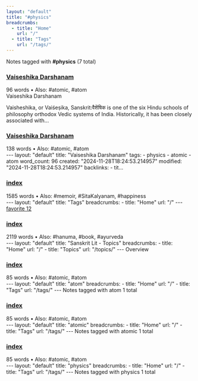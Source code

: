 ```yaml
---
layout: "default"
title: "#physics"
breadcrumbs:
  - title: "Home"
    url: "/"
  - title: "Tags"
    url: "/tags/"
---
```

Notes tagged with **#physics** (7 total)

<div class="note-grid">

<div class="note-card">
    <h3><a href="sanskrit-lit/vaiseshika-darshanam/">Vaiseshika Darshanam</a></h3>
    <div class="note-meta">
        96 words
        • Also: #atomic, #atom
    </div>
    <div class="note-excerpt">Vaiseshika Darshanam

Vaisheshika, or Vaiśeṣika, Sanskrit:वैशॆषिक is one of the six Hindu schools of philosophy orthodox Vedic systems of India. Historically, it has been closely associated with...</div>
</div>

<div class="note-card">
    <h3><a href="docs/sanskrit-lit/vaiseshika-darshanam/index/">Vaiseshika Darshanam</a></h3>
    <div class="note-meta">
        138 words
        • Also: #atomic, #atom
    </div>
    <div class="note-excerpt">---
layout: "default"
title: "Vaiseshika Darshanam"
tags:
  - physics
  - atomic
  - atom
word_count: 96
created: "2024-11-28T18:24:53.214957"
modified: "2024-11-28T18:24:53.214957"
backlinks:
  - tit...</div>
</div>

<div class="note-card">
    <h3><a href="docs/tags/index/">index</a></h3>
    <div class="note-meta">
        1585 words
        • Also: #memoir, #SitaKalyanam, #happiness
    </div>
    <div class="note-excerpt">---
layout: "default"
title: "Tags"
breadcrumbs:
  - title: "Home"
    url: "/"
---
<div class="tag-cloud">
<a href="favorite/" class="tag" style="--tag-weight: 1.0">favorite 12</a>
<a href="progra...</div>
</div>

<div class="note-card">
    <h3><a href="docs/topics/sanskrit-lit/index/">index</a></h3>
    <div class="note-meta">
        2119 words
        • Also: #hanuma, #book, #ayurveda
    </div>
    <div class="note-excerpt">---
layout: "default"
title: "Sanskrit Lit - Topics"
breadcrumbs:
  - title: "Home"
    url: "/"
  - title: "Topics"
    url: "/topics/"
---
 Overview

<div class="note-grid">

<div class="note-card...</div>
</div>

<div class="note-card">
    <h3><a href="docs/tags/atom/index/">index</a></h3>
    <div class="note-meta">
        85 words
        • Also: #atomic, #atom
    </div>
    <div class="note-excerpt">---
layout: "default"
title: "atom"
breadcrumbs:
  - title: "Home"
    url: "/"
  - title: "Tags"
    url: "/tags/"
---
Notes tagged with atom 1 total

<div class="note-grid">

<div class="not...</div>
</div>

<div class="note-card">
    <h3><a href="docs/tags/atomic/index/">index</a></h3>
    <div class="note-meta">
        85 words
        • Also: #atomic, #atom
    </div>
    <div class="note-excerpt">---
layout: "default"
title: "atomic"
breadcrumbs:
  - title: "Home"
    url: "/"
  - title: "Tags"
    url: "/tags/"
---
Notes tagged with atomic 1 total

<div class="note-grid">

<div class=...</div>
</div>

<div class="note-card">
    <h3><a href="docs/tags/physics/index/">index</a></h3>
    <div class="note-meta">
        85 words
        • Also: #atomic, #atom
    </div>
    <div class="note-excerpt">---
layout: "default"
title: "physics"
breadcrumbs:
  - title: "Home"
    url: "/"
  - title: "Tags"
    url: "/tags/"
---
Notes tagged with physics 1 total

<div class="note-grid">

<div clas...</div>
</div>
</div>